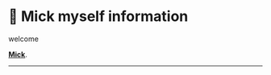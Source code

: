 # 🌟 Mick myself information
welcome

**[Mick](https://mickhung88.github.io/Myself-github/)**.

---

